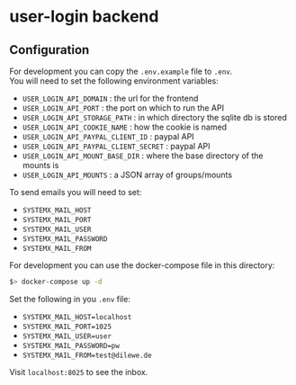 # user-login backend

## Configuration

For development you can copy the `.env.example` file to `.env`.  
You will need to set the following environment variables:  

- `USER_LOGIN_API_DOMAIN` : the url for the frontend
- `USER_LOGIN_API_PORT` : the port on which to run the API
- `USER_LOGIN_API_STORAGE_PATH` : in which directory the sqlite db is stored
- `USER_LOGIN_API_COOKIE_NAME` : how the cookie is named
- `USER_LOGIN_API_PAYPAL_CLIENT_ID` : paypal API
- `USER_LOGIN_API_PAYPAL_CLIENT_SECRET` : paypal API
- `USER_LOGIN_API_MOUNT_BASE_DIR` : where the base directory of the mounts is
- `USER_LOGIN_API_MOUNTS` : a JSON array of groups/mounts

To send emails you will need to set:

- `SYSTEMX_MAIL_HOST`
- `SYSTEMX_MAIL_PORT`
- `SYSTEMX_MAIL_USER`
- `SYSTEMX_MAIL_PASSWORD`
- `SYSTEMX_MAIL_FROM`

For development you can use the docker-compose file in this directory:

```sh
$> docker-compose up -d
```
Set the following in you `.env` file:  

- `SYSTEMX_MAIL_HOST=localhost`
- `SYSTEMX_MAIL_PORT=1025`
- `SYSTEMX_MAIL_USER=user`
- `SYSTEMX_MAIL_PASSWORD=pw`
- `SYSTEMX_MAIL_FROM=test@dilewe.de`

Visit `localhost:8025` to see the inbox.



